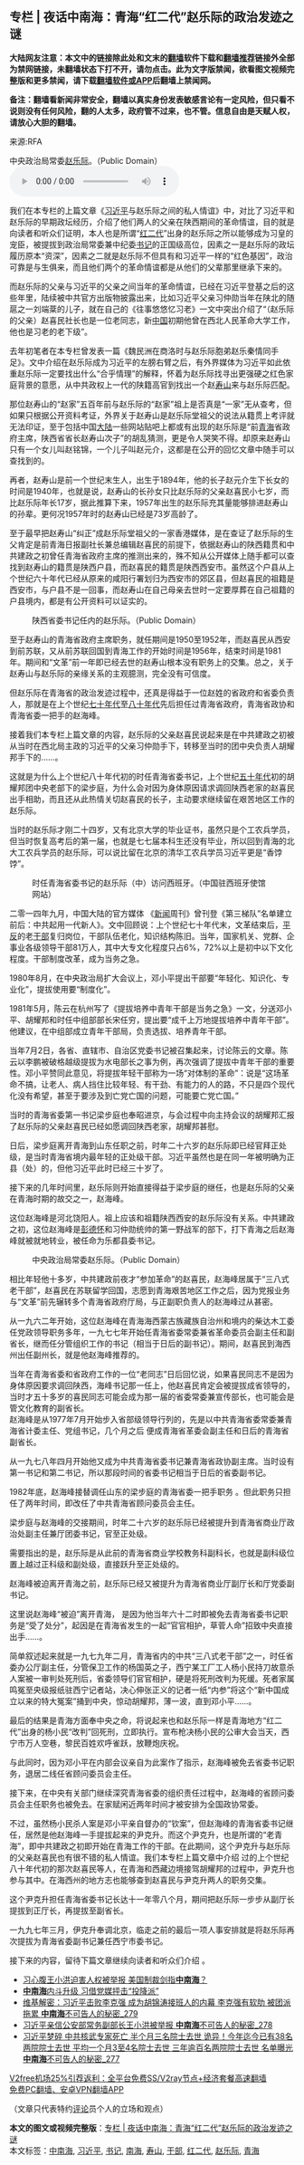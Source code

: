  <h2>专栏 | 夜话中南海：青海“红二代”赵乐际的政治发迹之谜</h2> <p class="notice"><b>大陆网友注意：本文中的链接除此处和文末的<a href="https://github.com/bannedbook/fanqiang" >翻墙</a>软件下载和<a href="https://github.com/killgcd/justmysocks/blob/master/README.md">翻墙推荐</a>链接外全部为禁网链接，未翻墙状态下打不开，请勿点击。此为文字版禁闻，欲看图文视频完整版和更多禁闻，请下载<a href="https://github.com/bannedbook/fanqiang">翻墙软件或APP</a>后翻墙上禁闻网。</p><p>备注：翻墙看新闻非常安全，翻墙以真实身份发表敏感言论有一定风险，但只看不说则没有任何风险，翻的人太多，政府管不过来，也不管。信息自由是天赋人权，请放心大胆的翻墙。</b></p>  <div class="entry"> <p>来源:RFA</p> <p>中央政治局常委<a href="https://www.bannedbook.org/bnews/tag/%e8%b5%b5%e4%b9%90%e9%99%85/" class="st_tag internal_tag" rel="tag" title="标签 赵乐际 下的日志">赵乐际</a>。（Public Domain）             <audio controls="controls" preload="metadata" src="https://www.rfa.org/mandarin/zhuanlan/yehuazhongnanhai/gx-12142020161021.html/@@stream" type="audio/mpeg"></audio></p> <p>我们在本专栏的上篇文章《<a href="https://www.bannedbook.org/bnews/tag/%e4%b9%a0%e8%bf%91%e5%b9%b3/" class="st_tag internal_tag" rel="tag" title="标签 习近平 下的日志">习近平</a>与赵乐际之间的私人情谊》中，对比了习近平和赵乐际的早期政坛经历，介绍了他们两人的父亲在陕西期间的革命情谊，目的就是向读者和听众们证明，本人也是所谓“<a href="https://www.bannedbook.org/bnews/tag/%e7%ba%a2%e4%ba%8c%e4%bb%a3/" class="st_tag internal_tag" rel="tag" title="标签 红二代 下的日志">红二代</a>”出身的赵乐际之所以能够成为习皇的宠臣，被提拔到政治局常委兼中纪委<a href="https://www.bannedbook.org/bnews/tag/%e4%b9%a6%e8%ae%b0/" class="st_tag internal_tag" rel="tag" title="标签 书记 下的日志">书记</a>的正国级高位，因素之一是赵乐际的政坛履历原本“资深”，因素之二就是赵乐际不但具有和习近平一样的“红色基因”，政治可靠是与生俱来，而且他们两个的革命情谊都是从他们的父辈那里继承下来的。</p> <p>而赵乐际的父亲与习近平的父亲之间当年的革命情谊，已经在习近平登基之后的这些年里，陆续被中共官方出版物披露出来，比如习近平父亲习仲勋当年在陕北的随扈之一刘端棻的儿子，就在自己的《往事悠悠忆习老》一文中突出介绍了“（赵乐际的父亲）赵喜民社长也是一位老同志，新<span class='wp_keywordlink_affiliate'><a href="https://www.bannedbook.org/" title="中国" target="_blank">中国</a></span>初期他曾在西北人民革命大学工作，他也是习老的老下级”。</p> <p>去年初笔者在本专栏曾发表一篇《魏民洲在商洛时与赵乐际胞弟赵乐秦情同手足》。文中介绍在赵乐际成为习近平的左膀右臂之后，有外界媒体为习近平如此依重赵乐际一定要找出什么“合乎情理”的解释，怀着为赵乐际找寻出更强硬之红色家庭背景的意愿，从中共政权上一代的陕籍高官到找出一个赵<a href="https://www.bannedbook.org/bnews/tag/%E5%AF%BF%E5%B1%B1/" class="st_tag internal_tag" rel="tag" title="标签 寿山 下的日志">寿山</a>来与赵乐际匹配。</p> <p>那位赵寿山的“赵家”五百年前与赵乐际的“赵家”祖上是否真是“一家”无从查考，但如果只根据公开资料考证，外界关于赵寿山是赵乐际堂祖父的说法从籍贯上考评就无法印证，至于包括中国<span class='wp_keywordlink_affiliate'><a href="https://www.bannedbook.org/" title="大陆" target="_blank">大陆</a></span>一些网站贴吧上都或有出现的赵乐际是“前<a href="https://www.bannedbook.org/bnews/tag/%e9%9d%92%e6%b5%b7/" class="st_tag internal_tag" rel="tag" title="标签 青海 下的日志">青海</a>省政府主席，陕西省省长赵寿山次子”的胡乱猜测，更是令人哭笑不得。却原来赵寿山只有一个女儿叫赵铭锦，一个儿子叫赵元介，这都是在公开的回忆文章中随手可以查找到的。</p> <p>再者，赵寿山是前一个世纪末生人，出生于1894年，他的长子赵元介生下长女的时间是1940年，也就是说，赵寿山的长孙女只比赵乐际的父亲赵喜民小七岁，而比赵乐际年长17岁，据此推算下来，1957年出生的赵乐际充其量能够排进赵寿山的孙辈。更何况1957年时的赵寿山已经是73岁高龄了。</p> <p>至于最早把赵寿山“纠正”成赵乐际堂祖父的一家香港媒体，是在查证了赵乐际的生父肯定是前青海日报副社长兼总编辑赵喜民的前提下，依据赵寿山的陕西籍贯和中共建政之初曾任青海省政府主席的推测出来的，殊不知从公开媒体上随手都可以查找到赵寿山的籍贯是陕西户县，而赵喜民的籍贯是陕西西安市。虽然这个户县从上个世纪六十年代已经从原来的咸阳行署划归为西安市的郊区县，但赵喜民的祖籍是西安市，与户县不是一回事，而赵寿山在自己母亲去世时一定要厚葬在自己祖籍的户县境内，都是有公开资料可以证实的。</p> <p><figure> <figcaption>陕西省委书记任内的赵乐际。（Public Domain）</figcaption></figure> <p>至于赵寿山的青海省政府主席职务，就任期间是1950至1952年，而赵喜民从西安到前苏联，又从前苏联回国到青海工作的开始时间是1956年，结束时间是1981年。期间和“文革”前一年即已经去世的赵寿山根本没有职务上的交集。总之，关于赵寿山与赵乐际的亲缘关系的主观臆测，完全没有可信度。</p> <p>但赵乐际在青海省的政治发迹过程中，还真是得益于一位赵姓的省政府和省委负责人，那就是在上个世纪<span class='wp_keywordlink'><a href="https://www.bannedbook.org/forum2/topic1112.html" title="北島、李陀主編： 七十年代" target="_blank">七十年代</a></span>至<span class='wp_keywordlink'><a href="https://www.bannedbook.org/forum2/topic939.html" title="《八十年代访谈录》" target="_blank">八十年代</a></span>先后担任过青海省政府，青海省政协和青海省委一把手的赵海峰。</p>  <p>接着我们本专栏上篇文章的内容，赵乐际的父亲赵喜民说起来是在中共建政之初被从当时在西北局主政的习近平的父亲习仲勋手下，转移至当时的团中央负责人胡耀邦手下的……。</p> <p>这就是为什么上个世纪八十年代初的时任青海省委书记，上个世纪<span class='wp_keywordlink'><a href="https://www.bannedbook.org/forum2/topic1267.html" title="《五十年代底尘埃》" target="_blank">五十年代</a></span>初的胡耀邦团中央老部下的梁步庭，为什么会对因为身体原因请求调回陕西老家的赵喜民出手相助，而且还从此热情关切赵喜民的长子，主动要求继续留在艰苦地区工作的赵乐际。</p> <p>当时的赵乐际才刚二十四岁，又有北京大学的毕业证书，虽然只是个工农兵学员，但当时恢复高考后的第一届，也就是七七届本科生还没有毕业，所以回到青海的北大工农兵学员的赵乐际，可以说比留在北京的清华工农兵学员习近平更是“香饽饽”。</p> <p><figure> <figcaption>时任青海省委书记的赵乐际（中）访问西班牙。（中国驻西班牙使馆网站）</figcaption></figure> </p> <p>二零一四年九月，中国大陆的官方媒体 《<span class='wp_keywordlink_affiliate'><a href="https://www.bannedbook.org/" title="新闻">新闻</a></span>周刊》曾刊登《第三梯队”名单建立前后：中共起用一代新人》。文中回顾说：上个世纪七十年代末，文革结束后，<span class='wp_keywordlink'><a href="https://www.bannedbook.org/forum11/topic332.html" title="禁片：平反的把戏" target="_blank">平反</a></span>的老<a href="https://www.bannedbook.org/bnews/tag/%E5%B9%B2%E9%83%A8/" class="st_tag internal_tag" rel="tag" title="标签 干部 下的日志">干部</a>复归岗位，干部队伍老化，知识结构陈旧。当年，国家机关、党群、企事业各级领导干部81万人，其中大专文化程度只占6%，72%以上是初中以下文化程度。干部制度改革，成为当务之急。</p> <p>1980年8月，在中央政治局扩大会议上，邓小平提出干部要“年轻化、知识化、专业化”，提拔使用要“制度化”。</p> <p>1981年5月，陈云在杭州写了《提拔培养中青年干部是当务之急》一文，分送邓小平、胡耀邦和时任中组部部长宋任穷，提出要“成千上万地提拔培养中青年干部”。他建议，在中组部成立青年干部局，负责选拔、培养青年干部。</p> <p>当年7月2日，各省、直辖市、自治区党委书记被召集起来，讨论陈云的文章。陈云以李鹏被破格越级提拔为水电部长之事为例，再次强调了提拔中青年干部的重要性。邓小平赞同此意见，将提拔年轻干部称为一场“对体制的革命”：说是“这场革命不搞，让老人、病人挡住比较年轻、有干劲、有能力的人的路，不只是四个现代化没有希望，甚至于要涉及到亡党亡国的问题，可能要亡党亡国。”</p> <p>当时的青海省委第一书记梁步庭也奉昭进京，与会过程中向主持会议的胡耀邦汇报了赵乐际的父亲赵喜民已经如愿调回陕西老家，胡耀邦甚慰。</p> <p>日后，梁步庭离开青海到山东任职之前，时年二十六岁的赵乐际即已经官拜正处级，是当时青海省境内最年轻的正处级干部。习近平虽然也是在同一年被明确为正县（处）的，但他习近平此时已经三十岁了。</p>  <p>接下来的几年时间里，赵乐际则开始直接得益于梁步庭的继任，也是赵乐际的父亲在青海时期的故交之一，赵海峰。</p> <p>这位赵海峰是河北饶阳人。祖上应该和祖籍陕西西安的赵乐际没有关系。中共建政之初，这位赵海峰是<span class='wp_keywordlink'><a href="https://www.bannedbook.org/forum2/topic960.html" title="彭德怀自述" target="_blank">彭德怀</a></span>和习仲勋统帅的第一野战军的部下，打下青海之后赵海峰就被就地转业，被任命为乐都县委书记。</p> <p><figure> <figcaption>中央政治局常委赵乐际。（Public Domain）</figcaption></figure> </p> <p>相比年轻他十多岁，中共建政前夜才“参加革命”的赵喜民，赵海峰居属于“三八式老干部”，赵喜民在苏联留学回国，志愿到青海艰苦地区工作之后，因为党报业务与“文革”前先辗转多个青海省政府厅局，与正副职负责人的赵海峰过从甚密。</p> <p>从一九六二年开始，这位赵海峰在青海海西蒙古族藏族自治州和境内的柴达木工委任党政领导职务多年，一九七七年开始任青海省委常委兼省革命委员会副主任和副省长，继而任分管组织工作的书记（相当于日后的副书记）。期间，赵喜民到海西州出任副州长，就是他赵海峰推荐的。</p> <p>当年在青海省委和省政府工作的一位“老同志”日后回忆说，如果喜民同志不是因为身体原因要求调回陕西，海峰书记那一任上，他赵喜民肯定会被提拔成省领导的，当时才五十多岁的喜民同志可能会成为那一届的省委常委兼宣传部长，也可能会是管文化教育的副省长。<br />赵海峰是从1977年7月开始步入省部级领导行列的，先是以中共青海省委常委兼青海省计委主任、党组书记，几个月之后 便成青海省革委会副主任和日后的青海省副省长。</p> <p>从一九七八年四月开始他又成为中共青海省委书记兼青海省政协副主席。当时设有第一书记和第二书记，所以那段时间的省委书记相当于日后的省委副书记。</p> <p>1982年底，赵海峰接替调任山东的梁步庭的青海省委一把手职务 。但此职务只担任了两年时间，即改任了中共青海省顾问委员会主任。</p> <p>梁步庭与赵海峰的交接期间，时年二十六岁的赵乐际已经被提升到青海省商业厅政治处副主任兼厅团委书记，官至正处级。</p> <p>需要指出的是，赵乐际是从此前的青海省商业学校教务科副科长，也就是副科级位置上越过正科级和副处级，直接跃升至正处级的。</p>  <p>赵海峰被迫离开青海之前，赵乐际已经又被提升为青海省商业厅副厅长和厅党委副书记。</p> <p>这里说赵海峰“被迫”离开青海， 是因为他当年六十二时即被免去青海省委书记职务是“受了处分”，起因是在青海省发生的一起“官官相护，草菅人命”招致中央直接出手……。</p> <p>简单叙述起来就是一九七九年二月，青海省内的中共“三八式老干部”之一，时任省委办公厅副主任，分管保卫工作的杨国英之子，西宁某工厂工人杨小民持刀故意杀人案被一审判处死刑后，省委领导们官官相护，硬是将死刑改判为死缓。死者家属鸣冤至央级报纸驻西宁记者站，决心伸张正义的记者一纸“内参”将这个“新中国成立以来的特大冤案”捅到中央，惊动胡耀邦，薄一波，直到邓小平……。</p> <p>最后的结果是青海方面奉中央之命，将说起来也和赵乐际一样是青海地方“红二代”出身的杨小民“改判”回死刑，立即执行。宣布枪决杨小民的公审大会当天，西宁市万人空巷，黎民百姓欢呼雀跃，放鞭炮庆祝。</p> <p>与此同时，因为邓小平在内部会议亲自为此案作了指示，赵海峰被免去省委书记职务，退居二线任省顾问委员会主任。</p> <p>接下来，在中央有关部门继续深究青海省委的组织责任过程中，赵海峰的省顾问委员会主任职务也被免去。在家赋闲近两年时间才被安排为全国政协常委。</p> <p>不过，虽然杨小民杀人案是邓小平亲自督办的“钦案”，但赵海峰的青海省委书记继任，居然是他赵海峰一手提拔起来的尹克升。而这个尹克升，也是所谓的“老青海”，即中共建政之初即开始在青海工作的干部。在此期间，这个尹克升与赵乐际的父亲赵喜民也有很不错的私人情谊。我们本专栏上篇文章中介绍 过的上个世纪八十年代初的那次赵喜民等人，在青海和西藏边境接驾胡耀邦的过程中，尹克升也参与其中。在海西州的地方志也能够查到赵喜民与尹克升两人的职务交集。</p> <p>这个尹克升担任青海省委书记长达十一年零八个月，期间把赵乐际一步步从副厅长提拔到正厅长，再提拔至副省长。</p> <p>一九九七年三月，伊克升奉调北京，临走之前的最后一项人事安排就是将赵乐际再次提拔为青海省委副书记兼任西宁市委书记。</p> <p>接下来的内容，留待下篇文章继续向读者和听众们介绍 。</p>  <ul class='op-related-articles' title='相关阅读'> <li><a href='https://www.bannedbook.org/bnews/comments/20201218/1450165.html' target='_blank'>习心腹王小洪迫害人权被举报 美国制裁剑指<b>中南海</b>？</a></li> <li><a href='https://www.bannedbook.org/bnews/comments/20201218/1450161.html' target='_blank'><b>中南海</b>内斗升级 习借党媒抨击“投降派”</a></li> <li><a href='https://www.bannedbook.org/bnews/comments/20201218/1449949.html' target='_blank'>维基解密：习近平击败李克强 成为胡锦涛接班人的内幕 李克强有软肋 被团派拖累 <b>中南海</b>不可告人的秘密_279</a></li> <li><a href='https://www.bannedbook.org/bnews/comments/20201217/1449901.html' target='_blank'>习近平亲信公安部常务副部长王小洪被举报 <b>中南海</b>不可告人的秘密_278</a></li> <li><a href='https://www.bannedbook.org/bnews/comments/20201217/1449360.html' target='_blank'>习近平梦碎 中共核武专家死亡 半个月三名院士去世 诡异！今年迄今已有38名两院院士去世 平均一个月3至4名院士去世 三年逾百名两院院士去世 名单曝光 <b>中南海</b>不可告人的秘密_277</a></li> </ul> <p class="texttj"> <a href="https://www.bannedbook.org/forum23/topic22702.html" target="_blank">V2free机场25%引荐返利：全平台免费SS/V2ray节点+经济套餐高速翻墙</a><br/> <a href="https://github.com/bannedbook/fanqiang/wiki/%E7%A6%81%E9%97%BB%E7%BD%91%E5%AE%89%E5%8D%93%E7%BF%BB%E5%A2%99%E6%96%B0%E9%97%BBAPP" target="_blank">免费PC翻墙、安卓VPN翻墙APP</a></p><p>（文章只代表特约<span class='wp_keywordlink_affiliate'><a href="https://www.bannedbook.org/bnews/comments/" title="新闻评论" target="_blank">评论</a></span>员个人的立场和观点）</p><a name='sharetosocial'></a>       <div><b>本文的图文或视频完整版</b>：<a href='https://www.bannedbook.org/bnews/cbnews/20201219/1450699.html'>专栏 | 夜话中南海：青海“红二代”赵乐际的政治发迹之谜</a></div>  </div><!--END ENTRY--> <div class="postfooter"> <div>本文标签：<a href="https://www.bannedbook.org/bnews/tag/%e4%b8%ad%e5%8d%97%e6%b5%b7/" rel="tag">中南海</a>, <a href="https://www.bannedbook.org/bnews/tag/%e4%b9%a0%e8%bf%91%e5%b9%b3/" rel="tag">习近平</a>, <a href="https://www.bannedbook.org/bnews/tag/%e4%b9%a6%e8%ae%b0/" rel="tag">书记</a>, <a href="https://www.bannedbook.org/bnews/tag/%e5%8d%97%e6%b5%b7/" rel="tag">南海</a>, <a href="https://www.bannedbook.org/bnews/tag/%E5%AF%BF%E5%B1%B1/" rel="tag">寿山</a>, <a href="https://www.bannedbook.org/bnews/tag/%E5%B9%B2%E9%83%A8/" rel="tag">干部</a>, <a href="https://www.bannedbook.org/bnews/tag/%e7%ba%a2%e4%ba%8c%e4%bb%a3/" rel="tag">红二代</a>, <a href="https://www.bannedbook.org/bnews/tag/%e8%b5%b5%e4%b9%90%e9%99%85/" rel="tag">赵乐际</a>, <a href="https://www.bannedbook.org/bnews/tag/%e9%9d%92%e6%b5%b7/" rel="tag">青海</a></div>  </div><!--END POSTFOOTER--> 